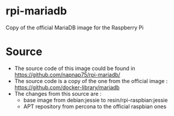 # rpi-mariadb
Copy of the official MariaDB image for the Raspberry Pi

# Source
- The source code of this image could be found in https://github.com/napnap75/rpi-mariadb/
- The source code is a copy of the one from the official image : https://github.com/docker-library/mariadb
- The changes from this source are :
  * base image from debian:jessie to resin/rpi-raspbian:jessie
  * APT repository from percona to the official raspbian ones
